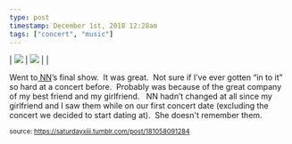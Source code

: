 ```yaml
---
type: post
timestamp: December 1st, 2018 12:28am
tags: ["concert", "music"]
---
```


| <img src="https://saturdayxiii.github.io/media/181058091284_1.jpg"/> | <img src="https://saturdayxiii.github.io/media/181058091284_2.jpg"/> |  |

Went to<a href="https://nnedmonton.bandcamp.com" target="_blank"> NN</a>’s final show.  It was great.  Not sure if I’ve ever gotten “in to it” so hard at a concert before.  Probably was because of the great company of my best friend and my girlfriend.  
NN hadn’t changed at all since my girlfriend and I saw them while on our first concert date (excluding the concert we decided to start dating at).  She doesn't remember them.
 
  
<small>source: https://saturdayxiii.tumblr.com/post/181058091284</small>